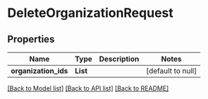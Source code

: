 # DeleteOrganizationRequest
## Properties

| Name | Type | Description | Notes |
|------------ | ------------- | ------------- | -------------|
| **organization\_ids** | **List** |  | [default to null] |

[[Back to Model list]](../README.md#documentation-for-models) [[Back to API list]](../README.md#documentation-for-api-endpoints) [[Back to README]](../README.md)

